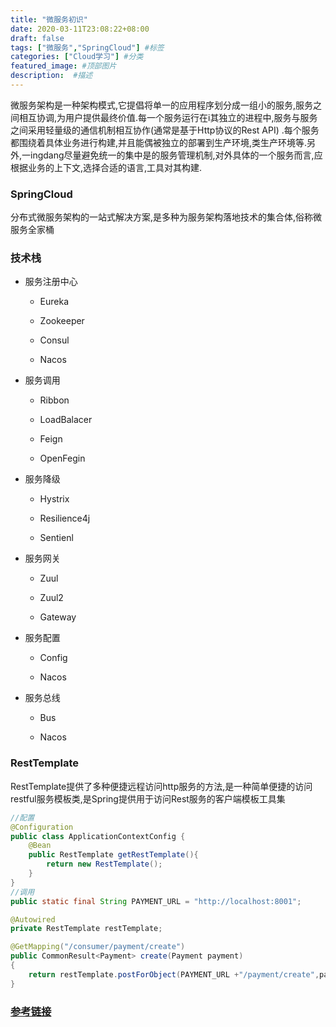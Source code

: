```yaml
---
title: "微服务初识"
date: 2020-03-11T23:08:22+08:00
draft: false
tags: ["微服务","SpringCloud"] #标签
categories: ["Cloud学习"] #分类
featured_image: #顶部图片
description:  #描述
---
```


微服务架构是一种架构模式,它提倡将单一的应用程序划分成一组小的服务,服务之间相互协调,为用户提供最终价值.每一个服务运行在i其独立的进程中,服务与服务之间采用轻量级的通信机制相互协作(通常是基于Http协议的Rest API) .每个服务都围绕着具体业务进行构建,并且能偶被独立的部署到生产环境,类生产环境等.另外,一ingdang尽量避免统一的集中是的服务管理机制,对外具体的一个服务而言,应根据业务的上下文,选择合适的语言,工具对其构建.

### SpringCloud

分布式微服务架构的一站式解决方案,是多种为服务架构落地技术的集合体,俗称微服务全家桶

### 技术栈

- 服务注册中心

  - Eureka

  - Zookeeper

  - Consul

  - Nacos

- 服务调用

  - Ribbon

  - LoadBalacer

  - Feign

  - OpenFegin

- 服务降级

  - Hystrix

  - Resilience4j

  - Sentienl

- 服务网关

  - Zuul

  - Zuul2

  - Gateway

- 服务配置

  - Config

  - Nacos

- 服务总线

  - Bus

  - Nacos

### RestTemplate

RestTemplate提供了多种便捷远程访问http服务的方法,是一种简单便捷的访问restful服务模板类,是Spring提供用于访问Rest服务的客户端模板工具集

```java
//配置
@Configuration
public class ApplicationContextConfig {
    @Bean
    public RestTemplate getRestTemplate(){
        return new RestTemplate();
    }
}
//调用
public static final String PAYMENT_URL = "http://localhost:8001";

@Autowired
private RestTemplate restTemplate;

@GetMapping("/consumer/payment/create")
public CommonResult<Payment> create(Payment payment)
{
    return restTemplate.postForObject(PAYMENT_URL +"/payment/create",payment,CommonResult.class);
}
```

### [参考链接](https://www.bilibili.com/video/av93824064?p=1)
